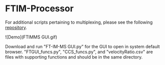 # FTIM-Processor

For additional scripts pertaining to multiplexing, please see the following 
[repository](https://github.com/bhclowers/DAMS/tree/master/Ion%20Multiplexing).

![Demo](FTIMMS GUI.gif)

Download and run "FT-IM-MS GUI.py" for the GUI to open in system default
browser. "FTGUI_funcs.py", "CCS_funcs.py", and "velocityRatio.csv" are files 
with supporting functions and should be in the same directory. 